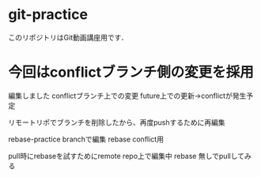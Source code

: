 # git-practice
このリポジトリはGit動画講座用です．
# 今回はconflictブランチ側の変更を採用
編集しました
conflictブランチ上での変更
future上での更新->conflictが発生予定

リモートリポでブランチを削除したから、再度pushするために再編集

rebase-practice branchで編集
rebase conflict用

pull時にrebaseを試すためにremote repo上で編集中
rebase 無しでpullしてみる
